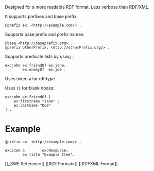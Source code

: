 Designed for a more readable RDF format. Less verbose than RDF/XML.

It supports prefixes and base prefix:

```turtle
@prefix ex: <http://example.com/> .
```

Supports base prefix and prefix names:
```turtle
@base <http://baseprefix.org> .
@prefix otherPrefix: <http://otherPrefix.org/> .
```

Supports predicate lists by using `;`
```turtle
ex:john ex:friendOf ex:jane;
		ex:enemyOf  ex:joe .
```

Uses token `a` for rdf:type

Uses `[]` for blank nodes:
```turtle
ex:john ex:friendOf [
	ex:firstname "Jane" ;
	ex:lastname "Doe"
] .
```
# Example

```turtle
@prefix ex: <http://example.com/> .

ex:item a        ex:Resource;
		ex:title "Example Item".
```


[[_SWE Reference]]
[[RDF Formats]]
[[RDFXML Format]]